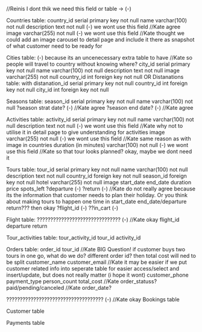 //Reinis I dont thik we need this field or table -> (-)

Countries table: 
    country_id serial primary key not null
    name varchar(100) not null
    description text not null (-) we wont use this field //Kate agree
    image varchar(255) not null (-) we wont use this field //Kate thought we could add an image carousel to detail page and include it there as snapshot of what customer need to be ready for

Cities table: (-) because its an uncenecessary extra table to have //Kate so people will travel to country without knowing where?
    city_id serial primary key not null
    name varchar(100) not null
    description text not null
    image varchar(255) not null
        country_id int foreign key not null       OR     Distanations table: with 
                                            distanation_id serial primary key not null
                                            country_id int foreign key not null
                                            city_id int foreign key not null

Seasons table:
    season_id serial primary key not null
    name varchar(100) not null
    ?season strat date? (-) //Kate agree
    ?season end date? (-) //Kate agree

Activities table:
    activity_id serial primary key not null
    name varchar(100) not null
    description text not null (-) we wont use this field //Kate why not to utilise it in detail page to give understanding for activities
    image varchar(255) not null (-) we wont use this field //Kate same reason as with image in countries
    duration (in minutes) varchar(100) not null (-) we wont use this field //Kate so that tour looks planned? okay, maybe we dont need it

Tours table:
    tour_id serial primary key not null
    name varchar(100) not null
    description text not null
    country_id foreign key not null
    season_id foreign key not null
    hotel varchar(255) not null
    image
    start_date
    end_date
    duration
    price
    spots_left
    ?departure (-)
    ?return (-) //Kate do not really agree because its the information that customer needs to plan their holiday. Or you think about making tours to happen one time in start_date end_date/departure return??? then okay
    ?flight_id (-)
    ??in_cart (-)


Flight table: ??????????????????????????????? (-) //Kate okay
    flight_id
    departure
    return


Tour_activities table:
    tour_activity_id
    tour_id
    activity_id

Orders table:
    order_id
    tour_id //Kate BIG Question! if customer buys two tours in one go, what do we do? different order id? then total cost will ned to be split
    customer_name
    customer_email //Kate it may be easier if we put customer related info into seperate table for easier access/select and insert/update, but does not really matter (i hope it wont) 
    customer_phone
    payment_type
    person_count
    total_cost
    //Kate order_statuss? paid/pending/canceled
    //Kate order_date?

???????????????????????????????????? (-) //Kate okay
Bookings table

Customer table

Payments table



